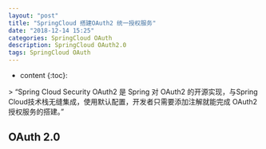 ```yaml
---
layout: "post"
title: "SpringCloud 搭建OAuth2 统一授权服务"
date: "2018-12-14 15:25"
categories: SpringCloud OAuth
description: SpringCloud OAuth2.0
tags: SpringCloud OAuth
---
```

* content
{:toc}:
<div class="postImg" style="background-image:url(http://pjpst7ucp.bkt.clouddn.com/auth2.jpg)"></div>
> “Spring Cloud Security OAuth2 是 Spring 对 OAuth2 的开源实现，与Spring Cloud技术栈无缝集成，使用默认配置，开发者只需要添加注解就能完成 OAuth2 授权服务的搭建。”


## OAuth 2.0
